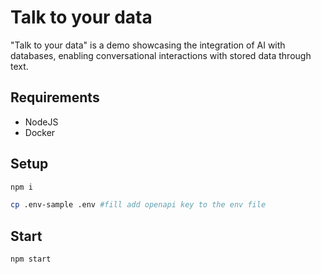 # Talk to your data

"Talk to your data" is a demo showcasing the integration of AI with databases, enabling conversational interactions with stored data through text.

## Requirements

- NodeJS
- Docker

## Setup

``` sh
npm i
```

``` sh
cp .env-sample .env #fill add openapi key to the env file
```

## Start

``` sh
npm start
```
